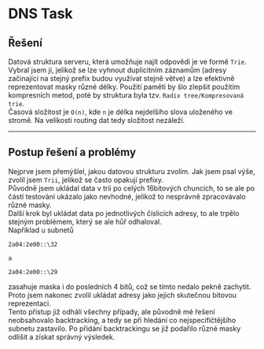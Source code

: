 # DNS Task
## Řešení

Datová struktura serveru, která umožňuje najít odpovědi je ve formě `Trie`. Vybral jsem jí, jelikož se lze vyhnout duplicitním záznamům (adresy začinající na stejný prefix budou využívat stejně větve) a lze efektivně reprezentovat masky různé délky. Použití paměti by šlo zlepšit použitím kompresních metod, poté by struktura byla tzv. `Radix tree/Kompresovaná trie`.  
Časová složitost je `O(n)`, kde `n` je délka nejdelšího slova uloženého ve stromě. Na velikosti routing dat tedy složitost nezáleží.  
  
---

## Postup řešení a problémy
Nejprve jsem přemýšlel, jakou datovou strukturu zvolím. Jak jsem psal výše, zvolil jsem `Trii`, jelikož se často opakují prefixy.  
Původně jsem ukládal data v trii po celých 16bitových chuncích, to se ale po částí testování ukázalo jako nevhodné, jelikož to nesprávně zpracovávalo různé masky.  
Další krok byl ukládat data po jednotlivých číslicích adresy, to ale trpělo stejným problémem, který se ale hůř odhaloval.  
Například u subnetů
```
2a04:2e00::\32

a

2a04:2e00::\29
```
zasahuje maska i do posledních 4 bitů, což se tímto nedalo pekně zachytit. Proto jsem nakonec zvolil ukládat adresy jako jejich skutečnou bitovou reprezentaci.  
Tento přístup již odhálí všechny případy, ale původně mé řešení neobsahovalo backtracking, a tedy se při hledání co nejspecifičtějšího subnetu zastavilo. Po přidání backtrackingu
se již podařilo různé masky odlišit a získat správný výsledek.  

